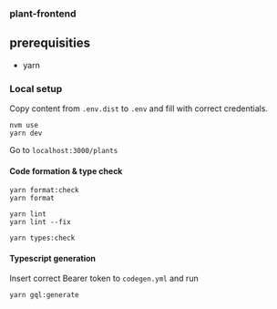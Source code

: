 

### plant-frontend

## prerequisities 

- yarn

### Local setup


Copy content from `.env.dist` to `.env` and fill with correct credentials.

`````
nvm use
yarn dev
`````

Go to `localhost:3000/plants`

#### Code formation & type check

```
yarn format:check
yarn format

yarn lint
yarn lint --fix

yarn types:check
```


#### Typescript generation

Insert correct Bearer token to `codegen.yml` and run

`yarn gql:generate`